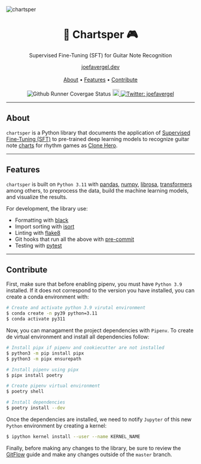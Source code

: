 <img heigth="8" src="https://i.imgur.com/DTmSLPg.png" alt="chartsper">

<h1 align="center">🎸 Chartsper 🎮</h1>

<p align="center">Supervised Fine-Tuning (SFT) for Guitar Note Recognition</p>

<p align="center">
  <a href="https://joefavergel.dev/">joefavergel.dev</a> 
  <br> <br>
  <a href="#about">About</a> •
  <a href="#features">Features</a> •
  <a href="#contribute">Contribute</a>
  <br> <br>
  <a target="_blank">
    <img src="https://github.com/QData/TextAttack/workflows/Github%20PyTest/badge.svg" alt="Github Runner Covergae Status">
  </a>
  <a href="https://img.shields.io/badge/version-0.0.1-blue.svg?cacheSeconds=2592000">
    <img src="https://img.shields.io/badge/version-0.0.1-blue.svg?cacheSeconds=2592000" alt="Version" height="18">
  </a>
  <a  href="[https://twitter.com/joefavergel](https://twitter.com/joefavergel)"  target="_blank">
    <img  alt="Twitter: joefavergel"  src="https://img.shields.io/twitter/follow/joefavergel.svg?style=social"/>
  </a>
</p>


---

## About

`chartsper` is a Python library that documents the application of [Supervised Fine-Tuning (SFT)](https://en.wikipedia.org/wiki/Fine-tuning_(deep_learning)) to pre-trained deep learning models to recognize guitar note [charts](https://wiki.clonehero.net/books/general-info/page/dictionary#bkmrk-chart) for rhythm games as [Clone Hero](https://clonehero.net/).


---

## Features

`chartsper` is built on `Python 3.11` with [pandas](https://pandas.pydata.org/), [numpy](https://numpy.org/), [librosa](https://librosa.org/doc/latest/index.html), [transformers](https://huggingface.co/docs/transformers/index) among others, to preprocess the data, build the machine learning models, and visualize the results. 

For development, the library use:

- Formatting with [black](https://github.com/psf/black)
- Import sorting with [isort](https://github.com/timothycrosley/isort)
- Linting with [flake8](http://flake8.pycqa.org/en/latest/)
- Git hooks that run all the above with [pre-commit](https://pre-commit.com/)
- Testing with [pytest](https://docs.pytest.org/en/latest/)


---

## Contribute

First, make sure that before enabling pipenv, you must have `Python 3.9` installed. If it does not correspond to the version you have installed, you can create a conda environment with:

```sh
# Create and activate python 3.9 virutal environment
$ conda create -n py39 python=3.11
$ conda activate py311
```

Now, you can managament the project dependencies with `Pipenv`. To create de virtual environment and install all dependencies follow:

```sh
# Install pipx if pipenv and cookiecutter are not installed
$ python3 -m pip install pipx
$ python3 -m pipx ensurepath

# Install pipenv using pipx
$ pipx install poetry

# Create pipenv virtual environment
$ poetry shell

# Install dependencies
$ poetry install --dev
```

Once the dependencies are installed, we need to notify `Jupyter` of this new `Python` environment by creating a kernel:

```sh
$ ipython kernel install --user --name KERNEL_NAME
```

Finally, before making any changes to the library, be sure to review the [GitFlow](https://www.atlassian.com/es/git/tutorials/comparing-workflows/gitflow-workflow) guide and make any changes outside of the `master` branch.
